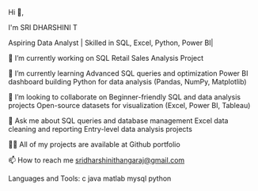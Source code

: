 Hi 👋, 

I'm SRI DHARSHINI T

Aspiring Data Analyst | Skilled in SQL, Excel, Python, Power BI|

🔭 I’m currently working on SQL Retail Sales Analysis Project

🌱 I’m currently learning Advanced SQL queries and optimization Power BI dashboard building Python for data analysis (Pandas, NumPy, Matplotlib)

👯 I’m looking to collaborate on Beginner-friendly SQL and data analysis projects Open-source datasets for visualization (Excel, Power BI, Tableau)

💬 Ask me about SQL queries and database management Excel data cleaning and reporting Entry-level data analysis projects

👨‍💻 All of my projects are available at Github portfolio

📫 How to reach me sridharshinithangaraj@gmail.com

Languages and Tools:
c
java
matlab
mysql
python
